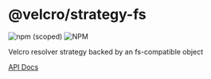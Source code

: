 # @velcro/strategy-fs

![npm (scoped)](https://img.shields.io/npm/v/@velcro/strategy-fs?style=flat-square)
![NPM](https://img.shields.io/npm/l/@velcro/strategy-fs?style=flat-square)

Velcro resolver strategy backed by an fs-compatible object

[API Docs](https://github.com/ggoodman/velcro/tree/0.29.5/docs/strategy-fs.md)
